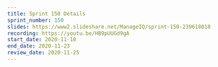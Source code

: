 ```yaml
---
title: Sprint 150 Details
sprint_number: 150
slides: https://www2.slideshare.net/ManageIQ/sprint-150-239618018
recording: https://youtu.be/HB9pUUGd9gA
start_date: 2020-11-10
end_date: 2020-11-23
review_date: 2020-11-25
---
```

